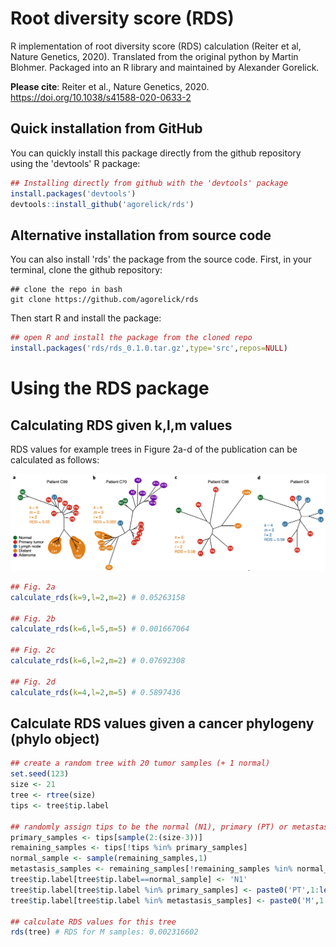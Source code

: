 # Root diversity score (RDS)

R implementation of root diversity score (RDS) calculation (Reiter et al, Nature Genetics, 2020). Translated from the original python by Martin Blohmer. Packaged into an R library and maintained by Alexander Gorelick.

**Please cite**: Reiter et al., Nature Genetics, 2020. https://doi.org/10.1038/s41588-020-0633-2

## Quick installation from GitHub

You can quickly install this package directly from the github repository using the 'devtools' R package:
```r
## Installing directly from github with the 'devtools' package
install.packages('devtools')
devtools::install_github('agorelick/rds')
```

## Alternative installation from source code

You can also install 'rds' the package from the source code. First, in your terminal, clone the github repository:
```
## clone the repo in bash
git clone https://github.com/agorelick/rds
```

Then start R and install the package:
```r
## open R and install the package from the cloned repo
install.packages('rds/rds_0.1.0.tar.gz',type='src',repos=NULL)
```

# Using the RDS package

## Calculating RDS given k,l,m values
RDS values for example trees in Figure 2a-d of the publication can be calculated as follows:

![alt text](https://github.com/agorelick/rds/blob/main/etc/fig2a-d.png "Examples of RDS calculations from Figure 2a-d.")

```r
## Fig. 2a
calculate_rds(k=9,l=2,m=2) # 0.05263158

## Fig. 2b
calculate_rds(k=6,l=5,m=5) # 0.001667064

## Fig. 2c
calculate_rds(k=6,l=2,m=2) # 0.07692308

## Fig. 2d
calculate_rds(k=4,l=2,m=5) # 0.5897436
```

## Calculate RDS values given a cancer phylogeny (phylo object)

```r
## create a random tree with 20 tumor samples (+ 1 normal)
set.seed(123)
size <- 21
tree <- rtree(size)
tips <- tree$tip.label

## randomly assign tips to be the normal (N1), primary (PT) or metastasis (M) samples
primary_samples <- tips[sample(2:(size-3))]
remaining_samples <- tips[!tips %in% primary_samples]
normal_sample <- sample(remaining_samples,1)
metastasis_samples <- remaining_samples[!remaining_samples %in% normal_sample]
tree$tip.label[tree$tip.label==normal_sample] <- 'N1'
tree$tip.label[tree$tip.label %in% primary_samples] <- paste0('PT',1:length(primary_samples))
tree$tip.label[tree$tip.label %in% metastasis_samples] <- paste0('M',1:length(metastasis_samples))

## calculate RDS values for this tree
rds(tree) # RDS for M samples: 0.002316602
```



